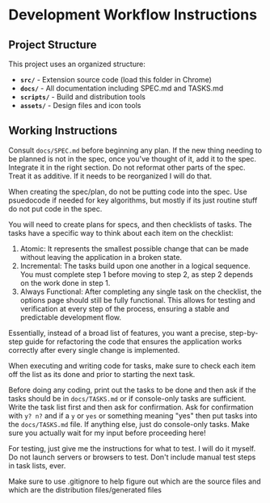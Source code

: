 # Development Workflow Instructions

## Project Structure

This project uses an organized structure:
- **`src/`** - Extension source code (load this folder in Chrome)
- **`docs/`** - All documentation including SPEC.md and TASKS.md
- **`scripts/`** - Build and distribution tools
- **`assets/`** - Design files and icon tools

## Working Instructions

Consult `docs/SPEC.md` before beginning any plan. If the new thing needing to be planned is not in the spec, once you've thought of it, add it to the spec. Integrate it in the right section. Do not reformat other parts of the spec. Treat it as additive. If it needs to be reorganized I will do that.

When creating the spec/plan, do not be putting code into the spec. Use psuedocode if needed for key algorithms, but mostly if its just routine stuff do not put code in the spec.


You will need to create plans for specs, and then checklists of tasks. The tasks have a specific way to think about each item on the checklist:

1. Atomic: It represents the smallest possible change that can be made without leaving the application in a broken state.
2. Incremental: The tasks build upon one another in a logical sequence. You must complete step 1 before moving to step 2, as step 2 depends on the work done in step 1.
3. Always Functional: After completing any single task on the checklist, the options page should still be fully functional. This allows for testing and verification at every step of the process, ensuring a stable and predictable development flow.

Essentially, instead of a broad list of features, you want a precise, step-by-step guide for refactoring the code that ensures the application works correctly after every single change is implemented.

When executing and writing code for tasks, make sure to check each item off the list as its done and prior to starting the next task.

Before doing any coding, print out the tasks to be done and then ask if the tasks should be in `docs/TASKS.md` or if console-only tasks are sufficient. Write the task list first and then ask for confirmation. Ask for confirmation with `y? n?` and if a `y` or `yes` or something meaning "yes" then put tasks into the `docs/TASKS.md` file. If anything else, just do console-only tasks. Make sure you actually wait for my input before proceeding here!

For testing, just give me the instructions for what to test. I will do it myself. Do not launch servers or browsers to test. Don't include manual test steps in task lists, ever.

Make sure to use .gitignore to help figure out which are the source files and which are the distribution files/generated files